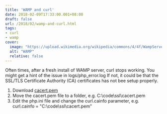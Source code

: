 ```yaml
---
title: 'WAMP and curl'
date: 2018-02-09T17:33:00.001+08:00
draft: false
url: /2018/02/wamp-and-curl.html
tags:
- curl
- wamp
cover:
  image: "https://upload.wikimedia.org/wikipedia/commons/4/4f/WampServer.png"
  alt: "WAMP"
  relative: false
---
```


Often times, after a fresh install of WAMP server, curl stops working. You might get a hint of the issue in logs/php\_error.log If not, it could be that the SSL/TLS Certificate Authority (CA) certificates has not bee setup properly.

1.  Download [cacert.pem](https://curl.haxx.se/ca/cacert.pem)
2.  Move the cacert.pem file to a folder, e.g. C:\\code\\ssl\\cacert.pem
3.  Edit the php.ini file and change the curl.cainfo parameter, e.g. curl.cainfo = "C:\\code\\ssl\\cacert.pem"